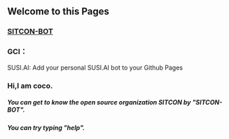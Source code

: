 ## Welcome to this Pages

### [SITCON-BOT](https://cocox33x.github.io/GCI_Bot/)


### GCI：
SUSI.AI: Add your personal SUSI.AI bot to your Github Pages

### Hi,I am coco.

##### You can get to know the open source organization SITCON by "SITCON-BOT".
##### You can try typing "help".

